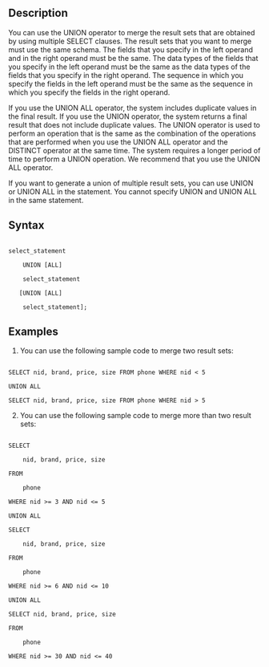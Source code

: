 ## Description

You can use the UNION operator to merge the result sets that are obtained by using multiple SELECT clauses. The result sets that you want to merge must use the same schema. The fields that you specify in the left operand and in the right operand must be the same. The data types of the fields that you specify in the left operand must be the same as the data types of the fields that you specify in the right operand. The sequence in which you specify the fields in the left operand must be the same as the sequence in which you specify the fields in the right operand.



If you use the UNION ALL operator, the system includes duplicate values in the final result. If you use the UNION operator, the system returns a final result that does not include duplicate values. The UNION operator is used to perform an operation that is the same as the combination of the operations that are performed when you use the UNION ALL operator and the DISTINCT operator at the same time. The system requires a longer period of time to perform a UNION operation. We recommend that you use the UNION ALL operator.



If you want to generate a union of multiple result sets, you can use UNION or UNION ALL in the statement. You cannot specify UNION and UNION ALL in the same statement.



## Syntax



```

select_statement

	UNION [ALL]

	select_statement

   [UNION [ALL]

	select_statement];

```



## Examples

1. You can use the following sample code to merge two result sets:



```

SELECT nid, brand, price, size FROM phone WHERE nid < 5

UNION ALL

SELECT nid, brand, price, size FROM phone WHERE nid > 5

```



2. You can use the following sample code to merge more than two result sets:



```

SELECT

    nid, brand, price, size

FROM

    phone

WHERE nid >= 3 AND nid <= 5

UNION ALL

SELECT

    nid, brand, price, size

FROM

    phone

WHERE nid >= 6 AND nid <= 10

UNION ALL

SELECT nid, brand, price, size

FROM

    phone

WHERE nid >= 30 AND nid <= 40

```
